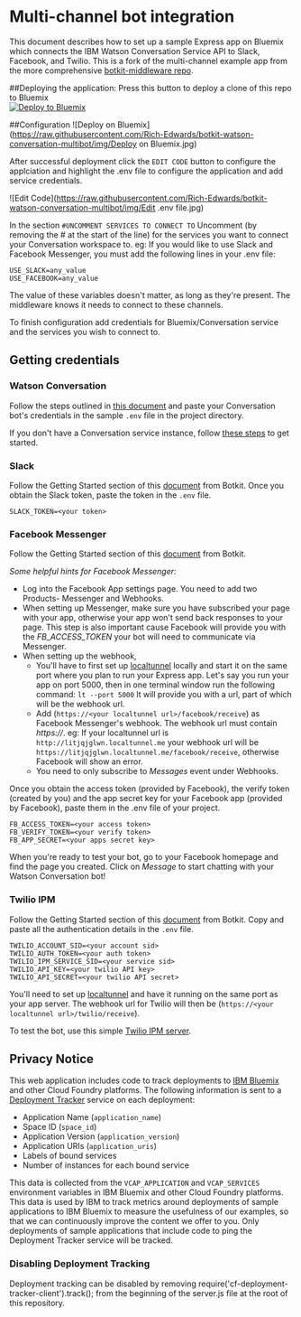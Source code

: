 
# Multi-channel bot integration

This document describes how to set up a sample Express app on Bluemix which connects the IBM Watson Conversation Service API to Slack, Facebook, and Twilio. This is a fork of the multi-channel example app from the more comprehensive [botkit-middleware repo](https://github.com/watson-developer-cloud/botkit-middleware).

##Deploying the application:
Press this button to deploy a clone of this repo to Bluemix  
[![Deploy to Bluemix](https://bluemix.net/deploy/button.png)](https://bluemix.net/deploy?repository=https://github.com/Rich-Edwards/botkit-watson-conversation-multibot)

##Configuration
![Deploy on Bluemix](https://raw.githubusercontent.com/Rich-Edwards/botkit-watson-conversation-multibot/img/Deploy on Bluemix.jpg)

After successful deployment click the `EDIT CODE` button to configure the applciation and highlight the .env file to configure the application and add service credentials.

![Edit Code](https://raw.githubusercontent.com/Rich-Edwards/botkit-watson-conversation-multibot/img/Edit .env file.jpg)

In the section `#UNCOMMENT SERVICES TO CONNECT TO` Uncomment (by removing the # at the start of the line) for the services you want to connect your Conversation workspace to. 
eg: If you would like to use Slack and Facebook Messenger, you must add the following lines in your .env file:
```
USE_SLACK=any_value
USE_FACEBOOK=any_value
```
The value of these variables doesn't matter, as long as they're present. The middleware knows it needs to connect to these channels.

To finish configuration add credentials for Bluemix/Conversation service and the services you wish to connect to.

## Getting credentials

### Watson Conversation
Follow the steps outlined in [this document](https://github.com/watson-developer-cloud/conversation-simple/blob/master/README.md#configuring-the-application-environmnet) and paste your Conversation bot's credentials in the sample `.env` file in the project directory.

If you don't have a Conversation service instance,  follow [these steps](https://github.com/watson-developer-cloud/conversation-simple/blob/master/README.md#before-you-begin) to get started.

### Slack
Follow the Getting Started section of this [document](https://github.com/howdyai/botkit/blob/master/readme-slack.md) from Botkit.
Once you obtain the Slack token, paste the token in the `.env` file.
```
SLACK_TOKEN=<your token>
```

### Facebook Messenger
Follow the Getting Started section of this [document](https://github.com/howdyai/botkit/blob/master/readme-facebook.md) from Botkit.

*Some helpful hints for Facebook Messenger:*
 * Log into the Facebook App settings page. You need to add two Products- Messenger and Webhooks.
 * When setting up Messenger, make sure you have subscribed your page with your app, otherwise your app won't send back responses to your page. This step is also important cause Facebook will provide you with the _FB_ACCESS_TOKEN_ your bot will need to communicate via Messenger.
 * When setting up the webhook,
    * You'll have to first set up [localtunnel](https://localtunnel.github.io/www/) locally and start it on the same port where you plan to run your Express app. Let's say you run your app on port 5000, then in one terminal window run the following command:
    ```lt --port 5000```
  lt will provide you with a url, part of which will be the webhook url.
    * Add (`https://<your localtunnel url>/facebook/receive`) as Facebook Messenger's webhook. The webhook url must contain _https://_.
    eg:  If your localtunnel url is `http://litjqjglwn.localtunnel.me` your webhook url will be `https://litjqjglwn.localtunnel.me/facebook/receive`, otherwise Facebook will show an error.
    * You need to only subscribe to _Messages_ event under Webhooks.

Once you obtain the access token (provided by Facebook), the verify token (created by you) and the app secret key for your Facebook app (provided by Facebook), paste them in the .env file of your project.
```
FB_ACCESS_TOKEN=<your access token>
FB_VERIFY_TOKEN=<your verify token>
FB_APP_SECRET=<your apps secret key>
```

When you're ready to test your bot, go to your Facebook homepage and find the page you created. Click on _Message_ to start chatting with your Watson Conversation bot!

### Twilio IPM
Follow the Getting Started section of this [document](https://github.com/howdyai/botkit/blob/master/readme-twilioipm.md) from Botkit.
Copy and paste all the authentication details in the `.env` file.
```
TWILIO_ACCOUNT_SID=<your account sid>
TWILIO_AUTH_TOKEN=<your auth token>
TWILIO_IPM_SERVICE_SID=<your service sid>
TWILIO_API_KEY=<your twilio API key>
TWILIO_API_SECRET=<your twilio API secret>
```
You'll need to set up [localtunnel](https://localtunnel.github.io/www/) and have it running on the same port as your app server. The webhook url for Twilio will then be (`https://<your localtunnel url>/twilio/receive`).

To test the bot, use this simple [Twilio IPM server](https://github.com/twilio/ip-messaging-demo-js).

## Privacy Notice

This web application includes code to track deployments to [IBM Bluemix](https://www.bluemix.net/) and other Cloud Foundry platforms. The following information is sent to a [Deployment Tracker](https://github.com/cloudant-labs/deployment-tracker) service on each deployment:

* Application Name (`application_name`)
* Space ID (`space_id`)
* Application Version (`application_version`)
* Application URIs (`application_uris`)
* Labels of bound services
* Number of instances for each bound service

This data is collected from the `VCAP_APPLICATION` and `VCAP_SERVICES` environment variables in IBM Bluemix and other Cloud Foundry platforms. This data is used by IBM to track metrics around deployments of sample applications to IBM Bluemix to measure the usefulness of our examples, so that we can continuously improve the content we offer to you. Only deployments of sample applications that include code to ping the Deployment Tracker service will be tracked.

### Disabling Deployment Tracking

Deployment tracking can be disabled by removing require('cf-deployment-tracker-client').track(); from the beginning of the server.js file at the root of this repository.
